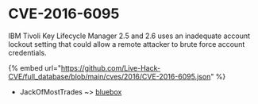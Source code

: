# CVE-2016-6095

IBM Tivoli Key Lifecycle Manager 2.5 and 2.6 uses an inadequate account lockout setting that could allow a remote attacker to brute force account credentials.

{% embed url="https://github.com/Live-Hack-CVE/full_database/blob/main/cves/2016/CVE-2016-6095.json" %}


* JackOfMostTrades ~> [bluebox](https://www.alice-snow.ru/2016/database/cve-2016-6095/bluebox-jackofmosttrades)